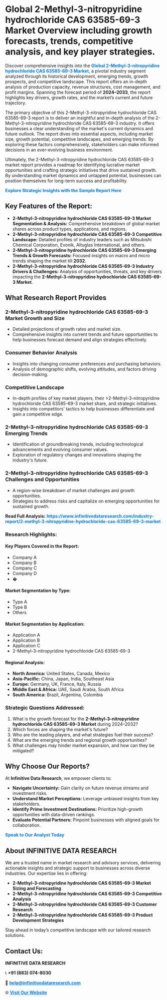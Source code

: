 <h1>Global 2-Methyl-3-nitropyridine hydrochloride CAS 63585-69-3 Market Overview including growth forecasts, trends, competitive analysis, and key player strategies.</h1>
<p>
Discover comprehensive insights into the 
<a href="https://www.infinitivedataresearch.com/industry-report/2-methyl-3-nitropyridine-hydrochloride-cas-63585-69-3-market" rel="dofollow" style="color: #007BFF; text-decoration: none;"><strong>Global 2-Methyl-3-nitropyridine hydrochloride CAS 63585-69-3 Market</strong></a>, a pivotal industry segment analyzed through its historical development, emerging trends, growth prospects, and competitive landscape. This report offers an in-depth analysis of production capacity, revenue structures, cost management, and profit margins. Spanning the forecast period of <strong>2024–2033</strong>, the report highlights key drivers, growth rates, and the market’s current and future trajectory.
</p>
<p>
The primary objective of this 2-Methyl-3-nitropyridine hydrochloride CAS 63585-69-3 report is to deliver an insightful and in-depth analysis of the 2-Methyl-3-nitropyridine hydrochloride CAS 63585-69-3 industry. It offers businesses a clear understanding of the market's current dynamics and future outlook. The report dives into essential aspects, including market size, growth potential, competitive landscapes, and emerging trends. By exploring these factors comprehensively, stakeholders can make informed decisions in an ever-evolving business environment.
</p>
<p>
Ultimately, the 2-Methyl-3-nitropyridine hydrochloride CAS 63585-69-3 market report provides a roadmap for identifying lucrative market opportunities and crafting strategic initiatives that drive sustained growth. By understanding market dynamics and untapped potential, businesses can position themselves for long-term success and profitability.
</p>
<p>
<a href="https://www.infinitivedataresearch.com/request-sample/reportId=103519" style="color: #007BFF; text-decoration: none;"><strong>Explore Strategic Insights with the Sample Report Here</strong></a>
</p>

<h2>Key Features of the Report:</h2>
<ul>
<li><strong>2-Methyl-3-nitropyridine hydrochloride CAS 63585-69-3 Market Segmentation & Analysis:</strong> Comprehensive breakdown of global market shares across product types, applications, and regions.</li>
<li><strong>2-Methyl-3-nitropyridine hydrochloride CAS 63585-69-3 Competitive Landscape:</strong> Detailed profiles of industry leaders such as Mitsubishi Chemical Corporation, Evonik, Altuglas International, and others.</li>
<li><strong>2-Methyl-3-nitropyridine hydrochloride CAS 63585-69-3 Emerging Trends & Growth Forecasts:</strong> Focused insights on macro and micro trends shaping the market till <strong>2032</strong>.</li>
<li><strong>2-Methyl-3-nitropyridine hydrochloride CAS 63585-69-3 Industry Drivers & Challenges:</strong> Analysis of opportunities, threats, and key drivers impacting the <strong>2-Methyl-3-nitropyridine hydrochloride CAS 63585-69-3 Market</strong>.</li>
</ul>

<h2>What Research Report Provides</h2>
<h3>2-Methyl-3-nitropyridine hydrochloride CAS 63585-69-3 Market Growth and Size</h3>
<ul>
<li>Detailed projections of growth rates and market size.</li>
<li>Comprehensive insights into current trends and future opportunities to help businesses forecast demand and align strategies effectively.</li>
</ul>

<h3>Consumer Behavior Analysis</h3>
<ul>
<li>Insights into changing consumer preferences and purchasing behaviors.</li>
<li>Analysis of demographic shifts, evolving attitudes, and factors driving decision-making.</li>
</ul>

<h3>Competitive Landscape</h3>
<ul>
<li>In-depth profiles of key market players, their >2-Methyl-3-nitropyridine hydrochloride CAS 63585-69-3 market share, and strategic initiatives.</li>
<li>Insights into competitors' tactics to help businesses differentiate and gain a competitive edge.</li>
</ul>

<h3>2-Methyl-3-nitropyridine hydrochloride CAS 63585-69-3 Emerging Trends</h3>
<ul>
<li>Identification of groundbreaking trends, including technological advancements and evolving consumer values.</li>
<li>Exploration of regulatory changes and innovations shaping the industry's future.</li>
</ul>

<h3>2-Methyl-3-nitropyridine hydrochloride CAS 63585-69-3 Challenges and Opportunities</h3>
<ul>
<li>A region-wise breakdown of market challenges and growth opportunities.</li>
<li>Strategies to address risks and capitalize on emerging opportunities for sustained growth.</li>
</ul>
<p><strong>Read Full Analysis:</strong> <a href="https://www.infinitivedataresearch.com/industry-report/2-methyl-3-nitropyridine-hydrochloride-cas-63585-69-3-market" rel="dofollow" style="color: #007BFF; text-decoration: none;"><strong>https://www.infinitivedataresearch.com/industry-report/2-methyl-3-nitropyridine-hydrochloride-cas-63585-69-3-market</strong></a></p>
<h3>Research Highlights:</h3>
<h4>Key Players Covered in the Report:</h4>
<ul><li>Company A</li><li>Company B</li><li>Company C</li><li>Company D</li><li>�</li></ul>
<h4>Market Segmentation by Type:</h4>
<ul><li>Type A</li><li>Type B</li><li>Others</li></ul>
<h4>Market Segmentation by Application:</h4>
<ul><li>Application A</li><li>Application B</li><li>Application C</li><li>2-Methyl-3-nitropyridine hydrochloride CAS 63585-69-3</li></ul>

<h4>Regional Analysis:</h4>
<ul>
<li><strong>North America:</strong> United States, Canada, Mexico</li>
<li><strong>Asia-Pacific:</strong> China, Japan, India, Southeast Asia</li>
<li><strong>Europe:</strong> Germany, UK, France, Italy, Russia</li>
<li><strong>Middle East & Africa:</strong> UAE, Saudi Arabia, South Africa</li>
<li><strong>South America:</strong> Brazil, Argentina, Colombia</li>
</ul>

<h3>Strategic Questions Addressed:</h3>
<ol>
<li>What is the growth forecast for the <strong>2-Methyl-3-nitropyridine hydrochloride CAS 63585-69-3 Market</strong> during 2024–2032?</li>
<li>Which forces are shaping the market's future?</li>
<li>Who are the leading players, and what strategies fuel their success?</li>
<li>What are the emerging trends and regional growth opportunities?</li>
<li>What challenges may hinder market expansion, and how can they be mitigated?</li>
</ol>

<h2>Why Choose Our Reports?</h2>
<p>At <strong>Infinitive Data Research</strong>, we empower clients to:</p>
<ul>
<li><strong>Navigate Uncertainty:</strong> Gain clarity on future revenue streams and investment risks.</li>
<li><strong>Understand Market Perceptions:</strong> Leverage unbiased insights from key stakeholders.</li>
<li><strong>Identify Prime Investment Destinations:</strong> Prioritize high-growth opportunities with data-driven rankings.</li>
<li><strong>Evaluate Potential Partners:</strong> Pinpoint businesses with aligned goals for collaboration.</li>
</ul>
<p><a href="https://www.infinitivedataresearch.com/industry-report/2-methyl-3-nitropyridine-hydrochloride-cas-63585-69-3-market" rel="dofollow" style="color: #007BFF; text-decoration: none;"><strong>Speak to Our Analyst Today</strong></a></p>

<h2>About INFINITIVE DATA RESEARCH</h2>
<p>We are a trusted name in market research and advisory services, delivering actionable insights and strategic support to businesses across diverse industries. Our expertise lies in offering:</p>
<ul>
<li><strong>2-Methyl-3-nitropyridine hydrochloride CAS 63585-69-3 Market Sizing and Forecasting</strong></li>
<li><strong>2-Methyl-3-nitropyridine hydrochloride CAS 63585-69-3 Competitive Analysis</strong></li>
<li><strong>2-Methyl-3-nitropyridine hydrochloride CAS 63585-69-3 Customer Research</strong></li>
<li><strong>2-Methyl-3-nitropyridine hydrochloride CAS 63585-69-3 Product Development Strategies</strong></li>
</ul>
<p>Stay ahead in today’s competitive landscape with our tailored research solutions.</p>

<h2>Contact Us:</h2>
<p><strong>INFINITIVE DATA RESEARCH</strong></p>
<p>📞 <strong>+91 (883) 074-8030</strong></p>
<p>📧 <strong><a href="mailto:help@infinitivedataresearch.com" style="color: #007BFF;">help@infinitivedataresearch.com</a></strong></p>
<p>🌐 <strong><a href="https://www.infinitivedataresearch.com" rel="dofollow" style="color: #007BFF;">Visit Our Website</a></strong></p>